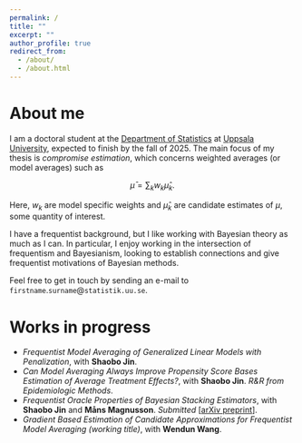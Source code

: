 ```yaml
---
permalink: /
title: ""
excerpt: ""
author_profile: true
redirect_from: 
  - /about/
  - /about.html
---
```


About me
======

I am a doctoral student at the [Department of Statistics](https://www.uu.se/en/department/statistics) at [Uppsala University](https://www.uu.se/en), expected to finish by the fall of 2025. The main focus of my thesis is *compromise estimation*, which concerns weighted averages (or model averages) such as 

```math
\bar \mu = \sum_k w_k \hat \mu_k.
```

Here, $w_k$ are model specific weights and $\hat \mu_k$ are candidate estimates of $\mu$, some quantity of interest.

I have a frequentist background, but I like working with Bayesian theory as much as I can. In particular, I enjoy working in the intersection of frequentism and Bayesianism, looking to establish connections and give frequentist motivations of Bayesian methods.

Feel free to get in touch by sending an e-mail to `firstname`.`surname`@`statistik.uu.se`.

Works in progress
======
+ *Frequentist Model Averaging of Generalized Linear Models with Penalization*, with **Shaobo Jin**.
+ *Can Model Averaging Always Improve Propensity Score Bases Estimation of Average Treatment Effects?*, with **Shaobo Jin**. *R&R from Epidemiologic Methods*.
+ *Frequentist Oracle Properties of Bayesian Stacking Estimators*, with **Shaobo Jin** and **Måns Magnusson**. *Submitted* [[arXiv preprint](https://arxiv.org/abs/2411.01884)].
+ *Gradient Based Estimation of Candidate Approximations for
Frequentist Model Averaging (working title)*, with **Wendun Wang**.